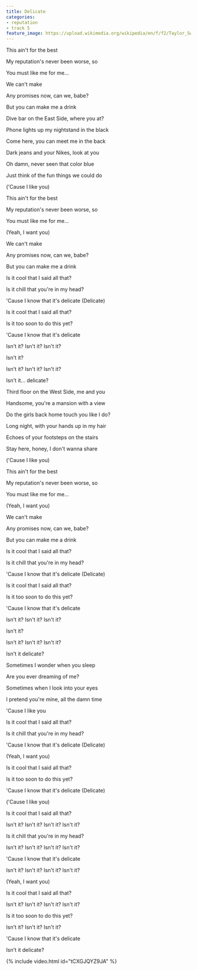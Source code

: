 ```yaml
---
title: Delicate
categories:
- reputation
- track 5
feature_image: https://upload.wikimedia.org/wikipedia/en/f/f2/Taylor_Swift_-_Reputation.png
--- 
```

This ain't for the best

My reputation's never been worse, so

You must like me for me...

We can't make

Any promises now, can we, babe?

But you can make me a drink

Dive bar on the East Side, where you at?

Phone lights up my nightstand in the black

Come here, you can meet me in the back

Dark jeans and your Nikes, look at you

Oh damn, never seen that color blue

Just think of the fun things we could do

('Cause I like you)

This ain't for the best

My reputation's never been worse, so

You must like me for me...

(Yeah, I want you)

We can't make

Any promises now, can we, babe?

But you can make me a drink

Is it cool that I said all that?

Is it chill that you're in my head?

'Cause I know that it's delicate (Delicate)

Is it cool that I said all that?

Is it too soon to do this yet?

'Cause I know that it's delicate

Isn't it? Isn't it? Isn't it?

Isn't it?

Isn't it? Isn't it? Isn't it?

Isn't it... delicate?

Third floor on the West Side, me and you

Handsome, you're a mansion with a view

Do the girls back home touch you like I do?

Long night, with your hands up in my hair

Echoes of your footsteps on the stairs

Stay here, honey, I don't wanna share

('Cause I like you)

This ain't for the best

My reputation's never been worse, so

You must like me for me…

(Yeah, I want you)

We can't make

Any promises now, can we, babe?

But you can make me a drink

Is it cool that I said all that?

Is it chill that you're in my head?

'Cause I know that it's delicate (Delicate)

Is it cool that I said all that?

Is it too soon to do this yet?

'Cause I know that it's delicate

Isn't it? Isn't it? Isn't it?

Isn't it?

Isn't it? Isn't it? Isn't it?

Isn't it delicate?

Sometimes I wonder when you sleep

Are you ever dreaming of me?

Sometimes when I look into your eyes

I pretend you're mine, all the damn time

'Cause I like you

Is it cool that I said all that?

Is it chill that you're in my head?

'Cause I know that it's delicate (Delicate)

(Yeah, I want you)

Is it cool that I said all that?

Is it too soon to do this yet?

'Cause I know that it's delicate (Delicate)

('Cause I like you)

Is it cool that I said all that?

Isn't it? Isn't it? Isn't it? Isn't it?

Is it chill that you're in my head?

Isn't it? Isn't it? Isn't it? Isn't it?

'Cause I know that it's delicate

Isn't it? Isn't it? Isn't it? Isn't it?

(Yeah, I want you)

Is it cool that I said all that?

Isn't it? Isn't it? Isn't it? Isn't it?

Is it too soon to do this yet?

Isn't it? Isn't it? Isn't it?

'Cause I know that it's delicate

Isn't it delicate?

{% include video.html id="tCXGJQYZ9JA" %}

